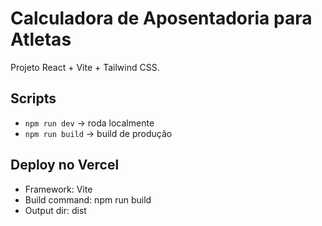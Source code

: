# Calculadora de Aposentadoria para Atletas

Projeto React + Vite + Tailwind CSS.

## Scripts
- `npm run dev` → roda localmente
- `npm run build` → build de produção

## Deploy no Vercel
- Framework: Vite
- Build command: npm run build
- Output dir: dist
